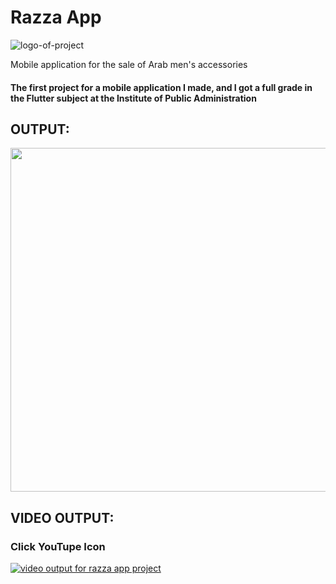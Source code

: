 # Razza App
![logo-of-project](https://user-images.githubusercontent.com/121258636/222189458-160e7c10-3062-4794-b036-b199b860068a.png)

Mobile application for the sale of Arab men's accessories

#### The first project for a mobile application I made, and I got a full grade in the Flutter subject at the Institute of Public Administration

## OUTPUT:
<img src="https://user-images.githubusercontent.com/121258636/222192036-8fe0e3d7-e9ef-4009-8c61-e420b752c402.png" width="550">

## VIDEO OUTPUT:

### Click YouTupe Icon
[![video output for razza app project](https://user-images.githubusercontent.com/121258636/222197385-7c9168a9-9c15-42c1-b82f-ab6447162f03.png)](https://www.youtube.com/watch?v=jc9-TLLi_lo)
